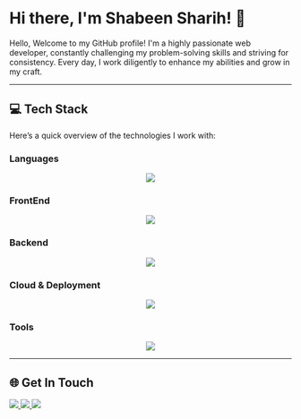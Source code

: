 # Hi there, I'm Shabeen Sharih! 👋

Hello, Welcome to my GitHub profile! I'm a highly passionate web developer, constantly challenging my problem-solving skills and striving for consistency. Every day, I work diligently to enhance my abilities and grow in my craft.

---

## 💻 Tech Stack

Here’s a quick overview of the technologies I work with:

<p align="center">
  
  ### Languages
</p>
<p align="center">
  <img src="https://skillicons.dev/icons?i=js,ts" />
</p>

### FrontEnd
<p align="center">
  <img src="https://skillicons.dev/icons?i=html,css,next,react,vite,redux,tailwind" />
</p>

### Backend
<p align="center">
  <img src="https://skillicons.dev/icons?i=nodejs,express,firebase,mongodb,postgres" />
</p>

### Cloud & Deployment
<p align="center">
  <img src="https://skillicons.dev/icons?i=vercel,aws," />
</p>

### Tools
<p align="center">
  <img src="https://skillicons.dev/icons?i=git,github,vscode" />
</p>

---

## 🌐 Get In Touch
<a href="https://www.linkedin.com/in/shabeen-sharih/" target="_blank">
  <img src="https://skillicons.dev/icons?i=linkedin" />
</a>
<a href="mailto:shabeensharih@gmail.com" target="_blank">
  <img src="https://skillicons.dev/icons?i=gmail" />
</a>
<a href="https://www.instagram.com/shabinsharih/" target="_blank">
  <img src="https://skillicons.dev/icons?i=instagram" />
</a>


<!-- <div align="center">
  <sub><sup>✨Crafted by ChatGPT✨</sup></sub>
</div> -->
